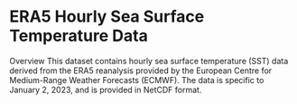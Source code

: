 # ERA5 Hourly Sea Surface Temperature Data
Overview
This dataset contains hourly sea surface temperature (SST) data derived from the ERA5 reanalysis provided by the European Centre for Medium-Range Weather Forecasts (ECMWF). The data is specific to January 2, 2023, and is provided in NetCDF format.
